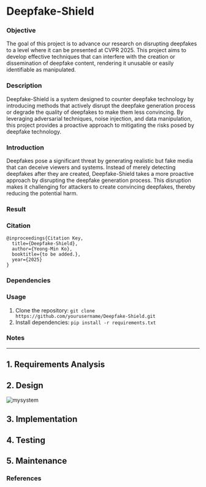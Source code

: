 # Deepfake-Shield
### Objective
The goal of this project is to advance our research on disrupting deepfakes to a level where it can be presented at CVPR 2025. This project aims to develop effective techniques that can interfere with the creation or dissemination of deepfake content, rendering it unusable or easily identifiable as manipulated.

### Description
Deepfake-Shield is a system designed to counter deepfake technology by introducing methods that actively disrupt the deepfake generation process or degrade the quality of deepfakes to make them less convincing. By leveraging adversarial techniques, noise injection, and data manipulation, this project provides a proactive approach to mitigating the risks posed by deepfake technology.

### Introduction
Deepfakes pose a significant threat by generating realistic but fake media that can deceive viewers and systems. Instead of merely detecting deepfakes after they are created, Deepfake-Shield takes a more proactive approach by disrupting the deepfake generation process. This disruption makes it challenging for attackers to create convincing deepfakes, thereby reducing the potential harm.

### Result

### Citation

```
@inproceedings{Citation Key,
  title={Deepfake-Shield},
  author={Yeong-Min Ko},
  booktitle={to be added.},
  year={2025}
}
```

### Dependencies

### Usage
1. Clone the repository: ```git clone https://github.com/yourusername/Deepfake-Shield.git``` 
2. Install dependencies: ```pip install -r requirements.txt```

### Notes

---

## 1. Requirements Analysis
## 2. Design
![mysystem](https://github.com/user-attachments/assets/f0c6440f-4098-408c-929a-c16ba4f10b69)

## 3. Implementation
## 4. Testing
## 5. Maintenance

### References
